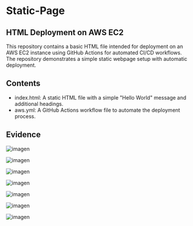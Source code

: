 ﻿# Static-Page
## HTML Deployment on AWS EC2

This repository contains a basic HTML file intended for deployment on an AWS EC2 instance using GitHub Actions for automated CI/CD workflows. The repository demonstrates a simple static webpage setup with automatic deployment.

## Contents

   - index.html: A static HTML file with a simple "Hello World" message and additional headings.
   - aws.yml: A GitHub Actions workflow file to automate the deployment process.

## Evidence
![imagen](https://github.com/user-attachments/assets/a769acf4-1aab-4ce9-8a4c-c03fe8845074)

![imagen](https://github.com/user-attachments/assets/a0027a8c-b4cb-4e2f-891a-19ba091c3bf9)

![imagen](https://github.com/user-attachments/assets/65268694-5334-4907-a124-ece0158b69ed)

![imagen](https://github.com/user-attachments/assets/a99368c4-e92f-4713-9661-4e3dba7b66b7)

![imagen](https://github.com/user-attachments/assets/385b56e7-10b8-4207-a1ea-1f0631daaf9d)

![imagen](https://github.com/user-attachments/assets/69bf4800-6940-402f-88db-1cadf7ed1a4a)

![imagen](https://github.com/user-attachments/assets/c7897d0a-47bd-4a2c-b242-6fff930dc576)


